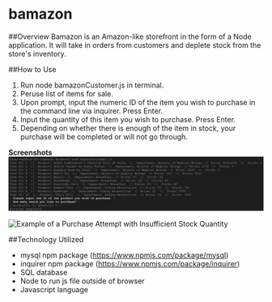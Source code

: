 # bamazon

##Overview
Bamazon is an Amazon-like storefront in the form of a Node application. It will take in orders from customers and deplete stock from the store's inventory.

##How to Use
1. Run node bamazonCustomer.js in terminal.
2. Peruse list of items for sale.
3. Upon prompt, input the numeric ID of the item you wish to purchase in the command line via inquirer. Press Enter.
4. Input the quantity of this item you wish to purchase. Press Enter.
5. Depending on whether there is enough of the item in stock, your purchase will be completed or will not go through.

**Screenshots**
![Example of a Completed Purchase](screenshots/completed.png "How to Make a Bamazon Purchase")

![Example of a Purchase Attempt with Insufficient Stock Quantity](screenshots/movie.png "Bamazon Handling Insufficient Quantity")

##Technology Utilized 
* mysql npm package (https://www.npmjs.com/package/mysql)
* inquirer npm package (https://www.npmjs.com/package/inquirer)
* SQL database
* Node to run js file outside of browser
* Javascript language